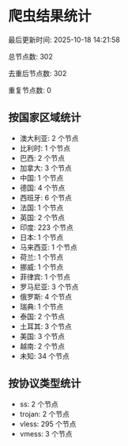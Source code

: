 # 爬虫结果统计

最后更新时间: 2025-10-18 14:21:58

总节点数: 302

去重后节点数: 302

重复节点数: 0

## 按国家区域统计

- 澳大利亚: 2 个节点
- 比利时: 1 个节点
- 巴西: 2 个节点
- 加拿大: 3 个节点
- 中国: 1 个节点
- 德国: 4 个节点
- 西班牙: 6 个节点
- 法国: 1 个节点
- 英国: 2 个节点
- 印度: 223 个节点
- 日本: 1 个节点
- 马来西亚: 1 个节点
- 荷兰: 1 个节点
- 挪威: 1 个节点
- 菲律宾: 1 个节点
- 罗马尼亚: 3 个节点
- 俄罗斯: 4 个节点
- 瑞典: 1 个节点
- 泰国: 2 个节点
- 土耳其: 3 个节点
- 美国: 3 个节点
- 越南: 2 个节点
- 未知: 34 个节点

## 按协议类型统计

- ss: 2 个节点
- trojan: 2 个节点
- vless: 295 个节点
- vmess: 3 个节点
